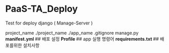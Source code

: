 # PaaS-TA_Deploy

Test for deploy django ( Manage-Server )

project_name
 ./project_name
 ./app_name
 .gitignore
 manage.py
 <b> manifest.yml </b> ## 배포 설정
 <b> Profile </b> ## app 실행 명령어
 <b> requirements.txt </b> ## 배포를위한 설치사항
